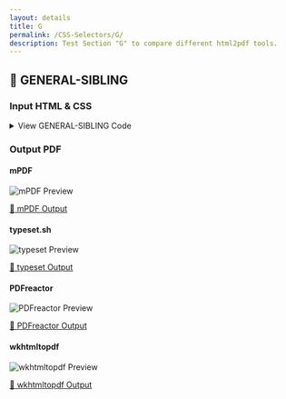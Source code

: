 ```yaml
---
layout: details
title: G
permalink: /CSS-Selectors/G/
description: Test Section "G" to compare different html2pdf tools.
---
```




## 🔬 GENERAL-SIBLING

### Input HTML & CSS

<details>
    <summary>
        View GENERAL-SIBLING Code
    </summary>
    <pre><code class="hljs xml"><span class="hljs-meta">&lt;!DOCTYPE <span class="hljs-meta-keyword">html</span>&gt;</span>
<span class="hljs-comment">&lt;!-- Sample from https://css-tricks.com/almanac/selectors/g/general-sibling/ --&gt;</span>
<span class="hljs-tag">&lt;<span class="hljs-name">html</span> <span class="hljs-attr">lang</span>=<span class="hljs-string">"en"</span>&gt;</span>
    <span class="hljs-tag">&lt;<span class="hljs-name">head</span>&gt;</span>
        <span class="hljs-tag">&lt;<span class="hljs-name">style</span>&gt;</span><span class="css">
        <span class="hljs-selector-tag">img</span> ~ <span class="hljs-selector-tag">p</span> {
  <span class="hljs-attribute">background-color</span>: <span class="hljs-number">#FEF0B6</span>;
  <span class="hljs-attribute">padding</span>: <span class="hljs-number">5px</span>;
}

        </span><span class="hljs-tag">&lt;/<span class="hljs-name">style</span>&gt;</span>
    <span class="hljs-tag">&lt;/<span class="hljs-name">head</span>&gt;</span>
    <span class="hljs-tag">&lt;<span class="hljs-name">body</span>&gt;</span>
        <span class="hljs-tag">&lt;<span class="hljs-name">p</span>&gt;</span><span class="hljs-tag">&lt;<span class="hljs-name">strong</span>&gt;</span>This paragraph will not be selected.<span class="hljs-tag">&lt;/<span class="hljs-name">strong</span>&gt;</span> Lorem ipsum dolor sit amet, consectetur adipisicing elit. Molestias beatae blanditiis inventore, ducimus atque dolores vitae accusamus quas deleniti illum ab natus similique distinctio optio. Sed fugit harum, sequi ducimus?<span class="hljs-tag">&lt;/<span class="hljs-name">p</span>&gt;</span>

        <span class="hljs-tag">&lt;<span class="hljs-name">img</span> <span class="hljs-attr">src</span>=<span class="hljs-string">"https://placeimg.com/200/200/arch"</span> <span class="hljs-attr">alt</span>=<span class="hljs-string">""</span> /&gt;</span>
        
        <span class="hljs-tag">&lt;<span class="hljs-name">p</span>&gt;</span><span class="hljs-tag">&lt;<span class="hljs-name">strong</span>&gt;</span>This paragraph will be selected.<span class="hljs-tag">&lt;/<span class="hljs-name">strong</span>&gt;</span> Lorem ipsum dolor sit amet, consectetur adipisicing elit. Distinctio consequatur debitis eveniet iste ratione quibusdam hic accusamus! Eveniet dignissimos ad, nihil molestiae aspernatur consequuntur officia voluptatum tenetur velit voluptate. Temporibus! <span class="hljs-tag">&lt;/<span class="hljs-name">p</span>&gt;</span>
        
        <span class="hljs-tag">&lt;<span class="hljs-name">p</span>&gt;</span><span class="hljs-tag">&lt;<span class="hljs-name">strong</span>&gt;</span>And this paragraph will also be selected.<span class="hljs-tag">&lt;/<span class="hljs-name">strong</span>&gt;</span> Lorem ipsum dolor sit amet, consectetur adipisicing elit. Voluptas temporibus facere, porro et. Sed corrupti iusto reprehenderit ratione est deleniti molestias inventore consequuntur dicta tenetur! Animi excepturi quae blanditiis cum.<span class="hljs-tag">&lt;/<span class="hljs-name">p</span>&gt;</span>
    <span class="hljs-tag">&lt;/<span class="hljs-name">body</span>&gt;</span>
<span class="hljs-tag">&lt;/<span class="hljs-name">html</span>&gt;</span></code></pre>
    <p>
        <a href="https://raw.githubusercontent.com/azettl/compare.html2pdf.tools/master//html/CSS%20Selectors/G/general-sibling.html" target="_blank" rel="noopener">📄 Get Input HTML on GitHub</a>
    </p>
</details>

### Output PDF

<div class="details-boxes">
    <div>
        <h4>mPDF</h4>
        <img src="/{{ page.path }}/../mpdf__html_CSS_Selectors_G_general-sibling.html.png" alt="mPDF Preview" />
        <p>
            <a href="/{{ page.path }}/../mpdf__html_CSS_Selectors_G_general-sibling.html.pdf" target="_blank">📕 mPDF Output</a>
        </p>
    </div>
    <div>
        <h4>typeset.sh</h4>
        <img src="/{{ page.path }}/../typeset__html_CSS_Selectors_G_general-sibling.html.png" alt="typeset Preview" />
        <p>
            <a href="/{{ page.path }}/../typeset__html_CSS_Selectors_G_general-sibling.html.pdf" target="_blank">📕 typeset Output</a>
        </p>
    </div>
    <div>
        <h4>PDFreactor</h4>
        <img src="/{{ page.path }}/../pdfreactor__html_CSS_Selectors_G_general-sibling.html.png" alt="PDFreactor Preview" />
        <p>
            <a href="/{{ page.path }}/../pdfreactor__html_CSS_Selectors_G_general-sibling.html.pdf" target="_blank">📕 PDFreactor Output</a>
        </p>
    </div>
    <div>
        <h4>wkhtmltopdf</h4>
        <img src="/{{ page.path }}/../wkhtmltopdf__html_CSS_Selectors_G_general-sibling.html.png" alt="wkhtmltopdf Preview" />
        <p>
            <a href="/{{ page.path }}/../wkhtmltopdf__html_CSS_Selectors_G_general-sibling.html.pdf" target="_blank">📕 wkhtmltopdf Output</a>
        </p>
    </div>
</div>


